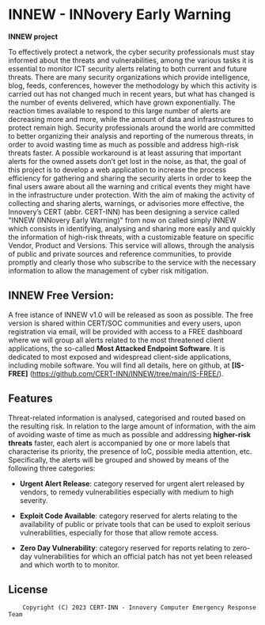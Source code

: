 # INNEW - INNovery Early Warning

**INNEW project**

To effectively protect a network, the cyber security professionals must stay informed about the threats and vulnerabilities, among the various tasks it is essential to monitor ICT security alerts relating to both current and future threats. There are many security organizations which provide intelligence, blog, feeds, conferences, however the methodology by which this activity is carried out has not changed much in recent years, but what has changed is the number of events delivered, which have grown exponentially. The reaction times available to respond to this large number of alerts are decreasing more and more, while the amount of data and infrastructures to protect remain high. Security professionals around the world are committed to better organizing their analysis and reporting of the numerous threats, in order to avoid wasting time as much as possible and address high-risk threats faster.
A possible workaround is at least assuring that important alerts for the owned assets don’t get lost in the noise, as that, the goal of this project is to develop a web application to increase the process efficiency for gathering and sharing the security alerts in order to keep the final users aware about all the warning and critical events they might have in the infrastructure under protection.
With the aim of making the activity of collecting and sharing alerts, warnings, or advisories more effective, the Innovery’s CERT (abbr. CERT-INN) has been designing a service called "INNEW (INNovery Early Warning)" from now on called simply INNEW which consists in identifying, analysing and sharing more easily and quickly the information of high-risk threats, with a customizable feature on specific Vendor, Product and Versions. This service will allows, through the analysis of public and private sources and reference communities, to provide promptly and clearly those who subscribe to the service with the necessary information to allow the management of cyber risk mitigation.

## INNEW Free Version:

A free istance of INNEW v1.0 will be released as soon as possible. The free version is shared within CERT/SOC communities and every users, upon registration via email, will be provided with access to a FREE dashboard where we will group all alerts related to the most threatened client applications, the so-called **Most Attacked Endpoint Software**.
It is dedicated to most exposed and widespread client-side applications, including mobile software. 
You will find all details, here on github, at **[IS-FREE]** (https://github.com/CERT-INN/INNEW/tree/main/IS-FREE/).

## Features

Threat-related information is analysed, categorised and routed based on the resulting risk. In relation to the large amount of information, with the aim of avoiding waste of time as much as possible and addressing **higher-risk threats** faster, each alert is accompanied by one or more labels that characterise its priority, the presence of IoC, possible media attention, etc. Specifically, the alerts will be grouped and showed by means of the following three categories:

- **Urgent Alert Release**: category reserved for urgent alert released by vendors, to remedy vulnerabilities especially with medium to high severity.

- **Exploit Code Available**: category reserved for alerts relating to the availability of public or private tools that can be used to exploit serious vulnerabilities, especially for those that allow remote access.

- **Zero Day Vulnerability**: category reserved for reports relating to zero-day vulnerabilities for which an official patch has not yet been released and which worth to to monitor.


## License

```
    Copyright (C) 2023 CERT-INN - Innovery Computer Emergency Response Team 
```
